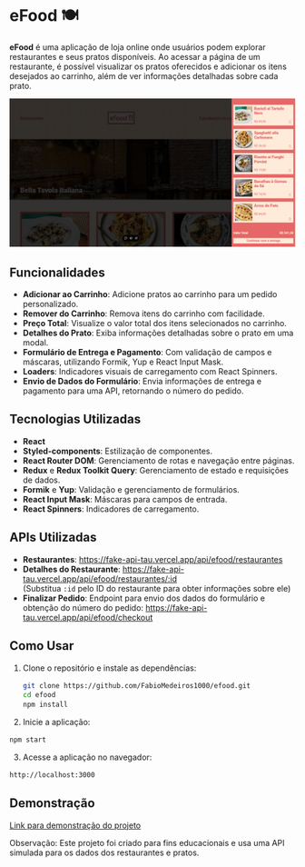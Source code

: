 # eFood 🍽️

**eFood** é uma aplicação de loja online onde usuários podem explorar restaurantes e seus pratos disponíveis. Ao acessar a página de um restaurante, é possível visualizar os pratos oferecidos e adicionar os itens desejados ao carrinho, além de ver informações detalhadas sobre cada prato.

![Carrinho de Compras](./carrinho.png)

## Funcionalidades

- **Adicionar ao Carrinho**: Adicione pratos ao carrinho para um pedido personalizado.
- **Remover do Carrinho**: Remova itens do carrinho com facilidade.
- **Preço Total**: Visualize o valor total dos itens selecionados no carrinho.
- **Detalhes do Prato**: Exiba informações detalhadas sobre o prato em uma modal.
- **Formulário de Entrega e Pagamento**: Com validação de campos e máscaras, utilizando Formik, Yup e React Input Mask.
- **Loaders**: Indicadores visuais de carregamento com React Spinners.
- **Envio de Dados do Formulário**: Envia informações de entrega e pagamento para uma API, retornando o número do pedido.

## Tecnologias Utilizadas

- **React**
- **Styled-components**: Estilização de componentes.
- **React Router DOM**: Gerenciamento de rotas e navegação entre páginas.
- **Redux** e **Redux Toolkit Query**: Gerenciamento de estado e requisições de dados.
- **Formik** e **Yup**: Validação e gerenciamento de formulários.
- **React Input Mask**: Máscaras para campos de entrada.
- **React Spinners**: Indicadores de carregamento.

## APIs Utilizadas

- **Restaurantes**: https://fake-api-tau.vercel.app/api/efood/restaurantes
- **Detalhes do Restaurante**: https://fake-api-tau.vercel.app/api/efood/restaurantes/:id  
  (Substitua `:id` pelo ID do restaurante para obter informações sobre ele)
- **Finalizar Pedido**: Endpoint para envio dos dados do formulário e obtenção do número do pedido: https://fake-api-tau.vercel.app/api/efood/checkout

## Como Usar

1. Clone o repositório e instale as dependências:
   ```bash
   git clone https://github.com/FabioMedeiros1000/efood.git
   cd efood
   npm install
   ```

2. Inicie a aplicação:

  ```bash
  npm start
  ```

3. Acesse a aplicação no navegador:
  ```bash
  http://localhost:3000
  ```

## Demonstração
[Link para demonstração do projeto](https://efood-flm.vercel.app/)

Observação: Este projeto foi criado para fins educacionais e usa uma API simulada para os dados dos restaurantes e pratos.
